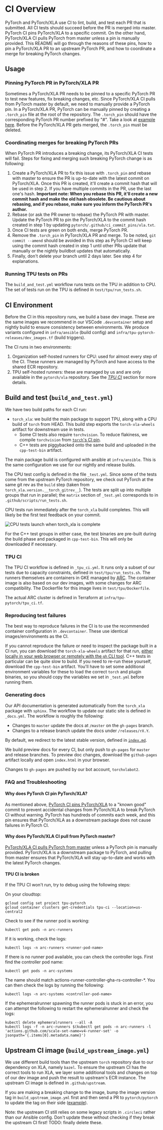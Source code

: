 # CI Overview

PyTorch and PyTorch/XLA use CI to lint, build, and test each PR that is
submitted. All CI tests should succeed before the PR is merged into master.
PyTorch CI pins PyTorch/XLA to a specific commit. On the other hand, PyTorch/XLA
CI pulls PyTorch from master unless a pin is manually provided. This README will
go through the reasons of these pins, how to pin a PyTorch/XLA PR to an upstream
PyTorch PR, and how to coordinate a merge for breaking PyTorch changes.

## Usage

### Pinning PyTorch PR in PyTorch/XLA PR

Sometimes a PyTorch/XLA PR needs to be pinned to a specific PyTorch PR to test
new features, fix breaking changes, etc. Since PyTorch/XLA CI pulls from PyTorch
master by default, we need to manually provide a PyTorch pin. In a PyTorch/XLA
PR, PyTorch can be manually pinned by creating a `.torch_pin` file at the root
of the repository. The `.torch_pin` should have the corresponding PyTorch PR
number prefixed by "#". Take a look at [example
here](https://github.com/pytorch/xla/pull/7313). Before the PyTorch/XLA PR gets
merged, the `.torch_pin` must be deleted.

### Coordinating merges for breaking PyTorch PRs

When PyTorch PR introduces a breaking change, its PyTorch/XLA CI tests will
fail. Steps for fixing and merging such breaking PyTorch change is as following:
1. Create a PyTorch/XLA PR to fix this issue with `.torch_pin` and rebase with
   master to ensure the PR is up-to-date with the latest commit on PyTorch/XLA.
   Once this PR is created, it'll create a commit hash that will be used in step
   2. If you have multiple commits in the PR, use the last one's hash.
   **Important note: When you rebase this PR, it'll create a new commit hash and
   make the old hash obsolete. Be cautious about rebasing, and if you rebase,
   make sure you inform the PyTorch PR's author.**
1. Rebase (or ask the PR owner to rebase) the PyTorch PR with master. Update the
   PyTorch PR to pin the PyTorch/XLA to the commit hash created in step 1 by
   updating `pytorch/.github/ci_commit_pins/xla.txt`.
1. Once CI tests are green on both ends, merge PyTorch PR.
1. Remove the `.torch_pin` in PyTorch/XLA PR and merge. To be noted, `git commit
   --amend` should be avoided in this step as PyTorch CI will keep using the
   commit hash created in step 1 until other PRs update that manually or the
   nightly buildbot updates that automatically.
1. Finally, don't delete your branch until 2 days later. See step 4 for
   explanations.

### Running TPU tests on PRs

The `build_and_test.yml` workflow runs tests on the TPU in addition to CPU.
The set of tests run on the TPU is defined in `test/tpu/run_tests.sh`.

## CI Environment

Before the CI in this repository runs, we build a base dev image. These are the
same images we recommend in our VSCode `.devcontainer` setup and nightly build
to ensure consistency between environments. We produce variants configured in
`infra/ansible` (build config) and `infra/tpu-pytorch-releases/dev_images.tf`
(build triggers).

The CI runs in two environments:

1. Organization self-hosted runners for CPU: used for almost every step
   of the CI. These runners are managed by PyTorch and have access to the shared
   ECR repository.
1. TPU self-hosted runners: these are managed by us and are only available in
   the `pytorch/xla` repository. See the [_TPU CI_](#tpu-ci) section for more
   details.

## Build and test (`build_and_test.yml`)

We have two build paths for each CI run:

- `torch_xla`: we build the main package to support TPU, along
  with a CPU build of `torch` from HEAD. This build step exports the
  `torch-xla-wheels` artifact for downstream use in tests.
  - Some CI tests also require `torchvision`. To reduce flakiness, we compile
    `torchvision` from [`torch`'s CI pin][pytorch-vision-pin].
  - C++ tests are piggybacked onto the same build and uploaded in the
    `cpp-test-bin` artifact.

The main package build is configured with ansible at `infra/ansible`. This is
the same configuration we use for our nightly and release builds.

The CPU test config is defined in the file `_test.yml`. Since
some of the tests come from the upstream PyTorch repository, we check out
PyTorch at the same git rev as the `build` step (taken from
`torch_xla.version.__torch_gitrev__`). The tests are split up into multiple
groups that run in parallel; the `matrix` section of `_test.yml` corresponds to
in `.github/scripts/run_tests.sh`.

CPU tests run immediately after the `torch_xla` build completes. This will
likely be the first test feedback on your commit. 

![CPU tests launch when `torch_xla` is
complete](../docs/assets/ci_test_dependency.png)

For the C++ test groups in either case, the test binaries are pre-built during
the build phase and packaged in `cpp-test-bin`. This will only be downloaded if
necessary.

[^1]: Note: TPU support require its respective plugins to be
    installed. This package will _not_ work on either out of the box.

### TPU CI

The TPU CI workflow is defined in `_tpu_ci.yml`. It runs only a subset of our
tests due to capacity constraints, defined in `test/tpu/run_tests.sh`. The
runners themselves are containers in GKE managed by
[ARC](https://github.com/actions/actions-runner-controller). The container image
is also based on our dev images, with some changes for ARC compatibility. The
Dockerfile for this image lives in `test/tpu/Dockerfile`.

The actual ARC cluster is defined in Terraform at `infra/tpu-pytorch/tpu_ci.tf`.

### Reproducing test failures

The best way to reproduce failures in the CI is to use the recommended container
configuration in `.devcontainer`. These use identical images/environments as the
CI.

If you cannot reproduce the failure or need to inspect the package built in a CI
run, you can download the `torch-xla-wheels` artifact for that run, [either
locally in your web browser or remotely with the `gh` CLI tool][artifacts]. C++
tests in particular can be quite slow to build. If you need to re-run these
yourself, download the `cpp-test-bin` artifact. You'll have to set some
additional environment variables for these to load the correct `torch` and
plugin binaries, so you should copy the variables we set in `_test.yml` before
running them.

### Generating docs

Our API documentation is generated automatically from the `torch_xla` package
with `sphinx`. The workflow to update our static site is defined in `_docs.yml`.
The workflow is roughly the following:

- Changes to `master` update the docs at `/master` on the `gh-pages` branch.
- Changes to a release branch update the docs under `/releases/rX.Y`.

By default, we redirect to the latest stable version, defined in
[`index.md`](https://github.com/pytorch/xla/blob/gh-pages/index.md).

We build preview docs for every CI, but only push to `gh-pages` for `master` and
release branches. To preview doc changes, download the `github-pages` artifact
locally and open `index.html` in your browser.

Changes to `gh-pages` are pushed by our bot account, `torchxlabot2`.

### FAQ and Troubleshooting

#### Why does PyTorch CI pin PyTorch/XLA?

As mentioned above, [PyTorch CI pins PyTorch/XLA][pytorch-pin-ptxla] to a "known
good" commit to prevent accidental changes from PyTorch/XLA to break PyTorch CI
without warning. PyTorch has hundreds of commits each week, and this pin ensures
that PyTorch/XLA as a downstream package does not cause failures in PyTorch CI.

#### Why does PyTorch/XLA CI pull from PyTorch master?

[PyTorch/XLA CI pulls PyTorch from master][pull-pytorch-master] unless a PyTorch
pin is manually provided. PyTorch/XLA is a downstream package to PyTorch, and
pulling from master ensures that PyTorch/XLA will stay up-to-date and works with
the latest PyTorch changes.

#### TPU CI is broken

If the TPU CI won't run, try to debug using the following steps:

On your cloudtop:

```
gcloud config set project tpu-pytorch
gcloud container clusters get-credentials tpu-ci --location=us-central2
```

Check to see if the runner pod is working:

```
kubectl get pods -n arc-runners
```

If it is working, check the logs:

```
kubectl logs -n arc-runners <runner-pod-name>
```

If there is no runner pod available, you can check the controller logs. First
find the controller pod name:

```
kubectl get pods -n arc-systems
```

The name should match actions-runner-controller-gha-rs-controller-*. You can
then check the logs by running the following:

```
kubectl logs -n arc-systems <controller-pod-name>
```

If the ephemeralrunner spawning the runner pods is stuck in an error, you can
attempt the following to restart the ephemeralrunner and check the logs:

```
kubectl delete ephemeralrunners --all -A
kubectl logs -f -n arc-runners $(kubectl get pods -n arc-runners -l 'actions.github.com/scale-set-name=v4-runner-set' -o jsonpath='{.items[0].metadata.name}')
```

## Upstream CI image (`build_upstream_image.yml`)

We use different build tools than the upstream `torch` repository due to our
dependency on XLA, namely `bazel`. To ensure the upstream CI has the correct
tools to run XLA, we layer some additional tools and changes on top of our dev
image and push the result to upstream's ECR instance. The upstream CI image is
defined in `.github/upstream`.

If you are making a breaking change to the image, bump the image version tag in
`build_upstream_image.yml` first and then send a PR to `pytorch/pytorch` to
update the tag on their side
([example](https://github.com/pytorch/pytorch/pull/125319)).

Note: the upstream CI still relies on some legacy scripts in `.circleci` rather
than our Ansible config. Don't update these without checking if they break the
upstream CI first! TODO: finally delete these.


<!-- xrefs -->

[artifacts]: https://docs.github.com/en/actions/managing-workflow-runs/downloading-workflow-artifacts
[pull-pytorch-master]: https://github.com/pytorch/xla/blob/f3415929683880192b63b285921c72439af55bf0/.circleci/common.sh#L15
[pytorch-pin-ptxla]: https://github.com/pytorch/pytorch/blob/master/.jenkins/pytorch/common_utils.sh#L119
[pytorch-vision-pin]: https://github.com/pytorch/pytorch/blob/main/.github/ci_commit_pins/vision.txt
